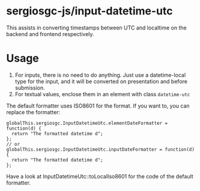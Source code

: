 # sergiosgc-js/input-datetime-utc

This assists in converting timestamps between UTC and localtime on the backend and frontend respectively.

# Usage

1. For inputs, there is no need to do anything. Just use a datetime-local type for the input, and it will be converted on presentation and before submission.
2. For textual values, enclose them in an element with class `datetime-utc`

The default formatter uses ISO8601 for the format. If you want to, you can replace the formatter:
```
globalThis.sergiosgc.InputDatetimeUtc.elementDateFormatter = function(d) {
  return "The formatted datetime d";
};
// or
globalThis.sergiosgc.InputDatetimeUtc.inputDateFormatter = function(d) {
  return "The formatted datetime d";
};
```

Have a look at InputDatetimeUtc::toLocalIso8601 for the code of the default formatter.